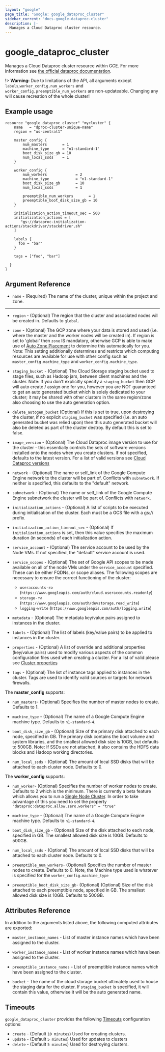 ```yaml
---
layout: "google"
page_title: "Google: google_dataproc_cluster"
sidebar_current: "docs-google-dataproc-cluster"
description: |-
  Manages a Cloud Dataproc cluster resource.
---
```


# google\_dataproc\_cluster

Manages a Cloud Dataproc cluster resource within GCE. For more information see
[the official dataproc documentation](https://cloud.google.com/dataproc/).


!> **Warning:** Due to limitations of the API, all arguments except
`labels`,`worker_config.num_workers` and `worker_config.preemptible_num_workers` are non-updateable. Changing any will cause recreation of the
whole cluster!

## Example usage

```hcl
resource "google_dataproc_cluster" "mycluster" {
    name   = "dproc-cluster-unique-name"
    region = "us-central1"

    master_config {
        num_masters       = 1
        machine_type      = "n1-standard-1"
        boot_disk_size_gb = 10
        num_local_ssds    = 1
    }

    worker_config {
    	num_workers             = 2
        machine_type            = "n1-standard-1"
        boot_disk_size_gb       = 10
        num_local_ssds          = 1

        preemptible_num_workers       = 1
        preemptible_boot_disk_size_gb = 10
    }

    initialization_action_timeout_sec = 500
    initialization_actions = [
       "gs://dataproc-initialization-actions/stackdriver/stackdriver.sh"
    ]
    
    labels {
      foo = "bar"
    }
    
    tags = ["foo", "bar"]

  }
}
```

## Argument Reference

* `name` - (Required) The name of the cluster, unique within the project and
    zone.

- - -

* `region` - (Optional) The region that the cluster and associated nodes will be created in.
   Defaults to `global`.

* `zone` - (Optional) The GCP zone where your data is stored and used (i.e. where
    the master and the worker nodes will be created in). If region is set to 'global'
    then `zone` IS mandatory, otherwise GCP is able to make use of [Auto Zone Placement](https://cloud.google.com/dataproc/docs/concepts/auto-zone)
    to determine this automatically for you.
    Note: This setting additionally determines and restricts
    which computing resources are available for use with other config such as
    `master_config.machine_type` and `worker_config.machine_type`.

* `staging_bucket` - (Optional) The Cloud Storage staging bucket used to stage files,
   such as Hadoop jars, between client machines and the cluster.
   Note: If you don't explicitly specify a `staging_bucket`
   then GCP will auto create / assign one for you, however you are NOT guaranteed to get
   an auto generated bucket which is solely dedicated to your cluster; it may be shared
   with other clusters in the same region/zone also choosing to use the auto generation
   option.

* `delete_autogen_bucket` (Optional) If this is set to true, upon destroying the cluster,
   if no explicit `staging_bucket` was specified (i.e. an auto generated bucket was relied
   upon) then this auto generated bucket will also be deleted as part of the cluster destroy.
   By default this is set to false.

* `image_version` - (Optional) The Cloud Dataproc image version to use
   for the cluster - this essentially controls the sets of software versions
   installed onto the nodes when you create clusters. If not specified, defaults to the
   latest version. For a list of valid versions see
   [Cloud Dataproc versions](https://cloud.google.com/dataproc/docs/concepts/dataproc-versions)

* `network` - (Optional) The name or self_link of the Google Compute Engine
    network to the cluster will be part of. Conflicts with `subnetwork`.
    If neither is specified, this defaults to the "default" network.

* `subnetwork` - (Optional) The name or self_link of the Google Compute Engine
   subnetwork the cluster will be part of. Conflicts with `network`.

* `initialization_actions` - (Optional) A list of scripts to be executed during
   initialisation of the cluster. Each must be a GCS file with a gs:// prefix.

* `initialization_action_timeout_sec` - (Optional) If `initialization_actions` is set,
   then this value specifies the maximum duration (in seconds) of each initialization
   action.

* `service_account` - (Optional) The service account to be used by the Node VMs.
    If not specified, the "default" service account is used.

* `service_scopes` - (Optional) The set of Google API scopes to be made available
    on all of the node VMs under the `service_account` specified. These can be
    either FQDNs, or scope aliases. The following scopes are necessary to ensure
    the correct functioning of the cluster:

  * `useraccounts-ro` (`https://www.googleapis.com/auth/cloud.useraccounts.readonly`)
  * `storage-rw`      (`https://www.googleapis.com/auth/devstorage.read_write`)
  * `logging-write`   (`https://www.googleapis.com/auth/logging.write`)

* `metadata` - (Optional) The metadata key/value pairs assigned to instances in
    the cluster.

* `labels` - (Optional) The list of labels (key/value pairs) to be applied to
   instances in the cluster.

* `properties` - (Optional) A list of override and additional properties (key/value pairs)
   used to modify various aspects of the common configuration files used when creating
   a cluster. For a list of valid please see
  [Cluster properties](https://cloud.google.com/dataproc/docs/concepts/cluster-properties)

* `tags` - (Optional) The list of instance tags applied to instances in the cluster.
   Tags are used to identify valid sources or targets for network firewalls.

The **master_config** supports:

* `num_masters`- (Optional) Specifies the number of master nodes to create.
   Defaults to 1.

* `machine_type` - (Optional) The name of a Google Compute Engine machine type.
    Defaults to `n1-standard-4`.

* `boot_disk_size_gb` - (Optional) Size of the primary disk attached to each node, specified
    in GB. The primary disk contains the boot volume and system libraries, and the
    smallest allowed disk size is 10GB, but defaults to 500GB. Note: If SSDs are not
    attached, it also contains the HDFS data blocks and Hadoop working directories.

* `num_local_ssds` - (Optional) The amount of local SSD disks that will be
    attached to each cluster node. Defaults to 0.

The **worker_config** supports:

* `num_worker`- (Optional) Specifies the number of worker nodes to create.
   Defaults to 2 which is the minimum. There is currently a beta feature which allows you to run a
   [Single Node Cluster](https://cloud.google.com/dataproc/docs/concepts/single-node-clusters).
   In order to take advantage of this you need to set the property `"dataproc:dataproc.allow.zero.workers" = "true"`

* `machine_type` - (Optional) The name of a Google Compute Engine machine type.
    Defaults to `n1-standard-4`.

* `boot_disk_size_gb` - (Optional) Size of the disk attached to each node, specified
    in GB. The smallest allowed disk size is 10GB. Defaults to 500GB.

* `num_local_ssds` - (Optional) The amount of local SSD disks that will be
    attached to each cluster node. Defaults to 0.

* `preemptible_num_workers`- (Optional) Specifies the number of master nodes to create.
   Defaults to 0. Note, the Machine type used is whatever is specified for the
   `worker_config.machine_type`

* `preemptible_boot_disk_size_gb`- (Optional) (Optional) Size of the disk attached to each
   preemptible node, specified in GB. The smallest allowed disk size is 10GB.
   Defaults to 500GB.


## Attributes Reference

In addition to the arguments listed above, the following computed attributes are
exported:

* `master_instance_names` - List of master instance names which have been assigned
    to the cluster.

* `worker_instance_names` - List of worker instance names which have been assigned
    to the cluster.

* `preemptible_instance_names` - List of preemptible instance names which have been assigned
    to the cluster.

* `bucket` - The name of the cloud storage bucket ultimately used to house the staging data
   for the cluster. If `staging_bucket` is specified, it will contain this value, otherwise
   it will be the auto generated name.

<a id="timeouts"></a>
## Timeouts

`google_dataproc_cluster` provides the following
[Timeouts](/docs/configuration/resources.html#timeouts) configuration options:

- `create` - (Default `10 minutes`) Used for creating clusters.
- `update` - (Default `5 minutes`) Used for updates to clusters
- `delete` - (Default `5 minutes`) Used for destroying clusters.
